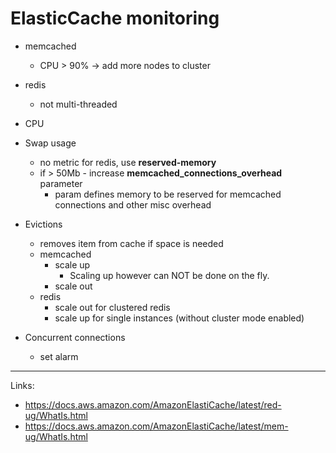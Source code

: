 # ElasticCache monitoring

- memcached
    * CPU > 90% -> add more nodes to cluster
- redis
    * not multi-threaded

- CPU
- Swap usage
    * no metric for redis, use **reserved-memory**
    * if > 50Mb - increase **memcached_connections_overhead** parameter
        * param defines memory to be reserved for memcached connections and other misc overhead
- Evictions
    * removes item from cache if space is needed
    * memcached
        * scale up
            * Scaling up however can NOT be done on the fly.
        * scale out
    * redis
        * scale out for clustered redis
        * scale up for single instances (without cluster mode enabled)
- Concurrent connections
    * set alarm

----
Links:
- https://docs.aws.amazon.com/AmazonElastiCache/latest/red-ug/WhatIs.html
- https://docs.aws.amazon.com/AmazonElastiCache/latest/mem-ug/WhatIs.html